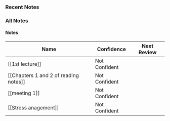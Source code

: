 ### Recent Notes

  

### All Notes

#### Notes

|Name|Confidence|Next Review|
|---|---|---|
|[[1st lecture]]|Not Confident||
|[[Chapters 1 and 2 of reading notes]]|Not Confident||
|[[meeting 1]]|Not Confident||
|[[Stress anagement]]|Not Confident||